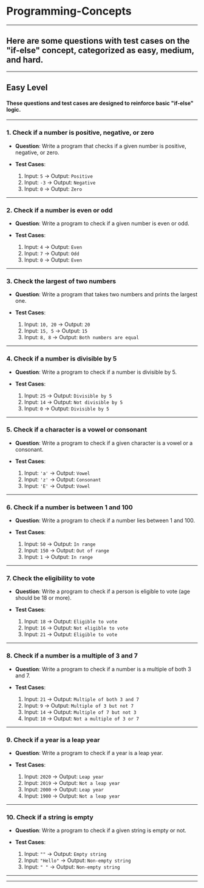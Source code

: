 # Programming-Concepts

---

## Here are some questions with test cases on the "if-else" concept, categorized as easy, medium, and hard.

---
## Easy Level
#### These questions and test cases are designed to reinforce basic "if-else" logic.
---

### 1. **Check if a number is positive, negative, or zero**
   - **Question**: Write a program that checks if a given number is positive, negative, or zero.

   - **Test Cases**:
     1. Input: `5` → Output: `Positive`
     2. Input: `-3` → Output: `Negative`
     3. Input: `0` → Output: `Zero`

---

### 2. **Check if a number is even or odd**
   - **Question**: Write a program to check if a given number is even or odd.

   - **Test Cases**:
     1. Input: `4` → Output: `Even`
     2. Input: `7` → Output: `Odd`
     3. Input: `0` → Output: `Even`

---

### 3. **Check the largest of two numbers**
   - **Question**: Write a program that takes two numbers and prints the largest one.

   - **Test Cases**:
     1. Input: `10, 20` → Output: `20`
     2. Input: `15, 5` → Output: `15`
     3. Input: `8, 8` → Output: `Both numbers are equal`

---

### 4. **Check if a number is divisible by 5**
   - **Question**: Write a program to check if a number is divisible by 5.

   - **Test Cases**:
     1. Input: `25` → Output: `Divisible by 5`
     2. Input: `14` → Output: `Not divisible by 5`
     3. Input: `0` → Output: `Divisible by 5`

---

### 5. **Check if a character is a vowel or consonant**
   - **Question**: Write a program to check if a given character is a vowel or a consonant.

   - **Test Cases**:
     1. Input: `'a'` → Output: `Vowel`
     2. Input: `'z'` → Output: `Consonant`
     3. Input: `'E'` → Output: `Vowel`

---

### 6. **Check if a number is between 1 and 100**
   - **Question**: Write a program to check if a number lies between 1 and 100.

   - **Test Cases**:
     1. Input: `50` → Output: `In range`
     2. Input: `150` → Output: `Out of range`
     3. Input: `1` → Output: `In range`

---

### 7. **Check the eligibility to vote**
   - **Question**: Write a program to check if a person is eligible to vote (age should be 18 or more).

   - **Test Cases**:
     1. Input: `18` → Output: `Eligible to vote`
     2. Input: `16` → Output: `Not eligible to vote`
     3. Input: `21` → Output: `Eligible to vote`

---

### 8. **Check if a number is a multiple of 3 and 7**
   - **Question**: Write a program to check if a number is a multiple of both 3 and 7.

   - **Test Cases**:
     1. Input: `21` → Output: `Multiple of both 3 and 7`
     2. Input: `9` → Output: `Multiple of 3 but not 7`
     3. Input: `14` → Output: `Multiple of 7 but not 3`
     4. Input: `10` → Output: `Not a multiple of 3 or 7`

---

### 9. **Check if a year is a leap year**
   - **Question**: Write a program to check if a year is a leap year.

   - **Test Cases**:
     1. Input: `2020` → Output: `Leap year`
     2. Input: `2019` → Output: `Not a leap year`
     3. Input: `2000` → Output: `Leap year`
     4. Input: `1900` → Output: `Not a leap year`

---

### 10. **Check if a string is empty**
   - **Question**: Write a program to check if a given string is empty or not.

   - **Test Cases**:
     1. Input: `""` → Output: `Empty string`
     2. Input: `"Hello"` → Output: `Non-empty string`
     3. Input: `" "` → Output: `Non-empty string`

---
---


